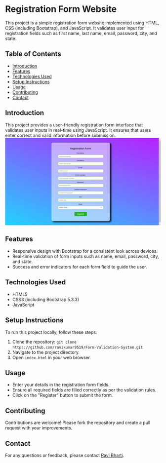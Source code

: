 # Registration Form Website

This project is a simple registration form website implemented using HTML, CSS (including Bootstrap), and JavaScript. It validates user input for registration fields such as first name, last name, email, password, city, and state.

## Table of Contents

- [Introduction](#introduction)
- [Features](#features)
- [Technologies Used](#technologies-used)
- [Setup Instructions](#setup-instructions)
- [Usage](#usage)
- [Contributing](#contributing)
- [Contact](#contact)

## Introduction

This project provides a user-friendly registration form interface that validates user inputs in real-time using JavaScript. It ensures that users enter correct and valid information before submission.
![Registration Form Screenshot](https://github.com/ravikumar9519/Form-Validation-System/blob/main/Screenshot%202024-07-18%20023548.png)

## Features

- Responsive design with Bootstrap for a consistent look across devices.
- Real-time validation of form inputs such as name, email, password, city, and state.
- Success and error indicators for each form field to guide the user.

## Technologies Used

- HTML5
- CSS3 (including Bootstrap 5.3.3)
- JavaScript

## Setup Instructions

To run this project locally, follow these steps:

1. Clone the repository: `git clone https://github.com/ravikumar9519/Form-Validation-System.git`
2. Navigate to the project directory.
3. Open `index.html` in your web browser.

## Usage

- Enter your details in the registration form fields.
- Ensure all required fields are filled correctly as per the validation rules.
- Click on the "Register" button to submit the form.

## Contributing

Contributions are welcome! Please fork the repository and create a pull request with your improvements.

## Contact

For any questions or feedback, please contact [Ravi Bharti](mailto:ravikumarbharti959493@gmail.com).
